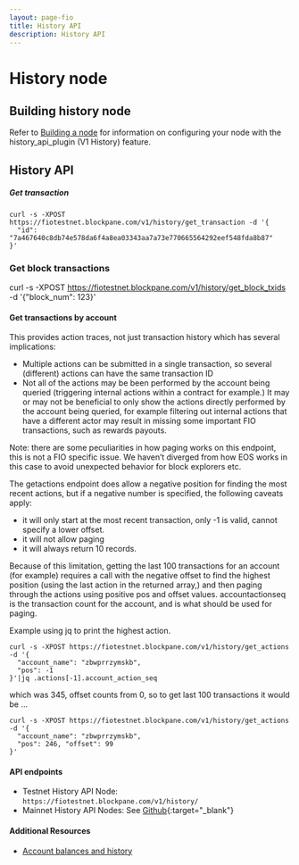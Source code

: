 ```yaml
---
layout: page-fio
title: History API
description: History API
---
```

# History node
## Building history node

Refer to [Building a node]({{site.baseurl}}/docs/chain/node-build) for information on configuring your node with the history_api_plugin (V1 History) feature.

## History API

##### Get transaction
```
curl -s -XPOST https://fiotestnet.blockpane.com/v1/history/get_transaction -d '{
  "id": "7a467640c8db74e578da6f4a8ea03343aa7a73e770665564292eef548fda8b87"
}'
```

### Get block transactions

curl -s -XPOST https://fiotestnet.blockpane.com/v1/history/get_block_txids -d '{"block_num": 123}'

#### Get transactions by account

This provides action traces, not just transaction history which has several implications:

* Multiple actions can be submitted in a single transaction, so several (different) actions can have the same transaction ID
* Not all of the actions may be been performed by the account being queried (triggering internal actions within a contract for example.) It may or may not be beneficial to only show the actions directly performed by the account being queried, for example filtering out internal actions that have a different actor may result in missing some important FIO transactions, such as rewards payouts.

Note: there are some peculiarities in how paging works on this endpoint, this is not a FIO specific issue. We haven’t diverged from how EOS works in this case to avoid unexpected behavior for block explorers etc.

The getactions endpoint does allow a negative position for finding the most recent actions, but if a negative number is specified, the following caveats apply:

* it will only start at the most recent transaction, only -1 is valid, cannot specify a lower offset.
* it will not allow paging
* it will always return 10 records.

Because of this limitation, getting the last 100 transactions for an account (for example) requires a call with the negative offset to find the highest position (using the last action in the returned array,) and then paging through the actions using positive pos and offset values. accountactionseq is the transaction count for the account, and is what should be used for paging.

Example using jq to print the highest action.
```
curl -s -XPOST https://fiotestnet.blockpane.com/v1/history/get_actions -d '{
  "account_name": "zbwprrzymskb",
  "pos": -1
}'|jq .actions[-1].account_action_seq
```

which was 345, offset counts from 0, so to get last 100 transactions it would be …
```
curl -s -XPOST https://fiotestnet.blockpane.com/v1/history/get_actions -d '{
  "account_name": "zbwprrzymskb",
  "pos": 246, "offset": 99
}'
```

#### API endpoints

* Testnet History API Node: `https://fiotestnet.blockpane.com/v1/history/`
* Mainnet History API Nodes: See [Github](https://github.com/fioprotocol/fio.mainnet#history-v1){:target="_blank"}

#### Additional Resources

* [Account balances and history]({{site.baseurl}}/docs/how-to/txn-history)

